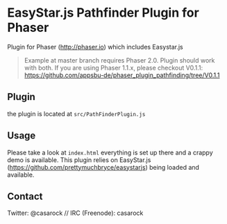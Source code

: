 EasyStar.js Pathfinder Plugin for Phaser
===========================================================

Plugin for Phaser (http://phaser.io) which includes Easystar.js

> Example at master branch requires Phaser 2.0. Plugin should work with both.
> If you are using Phaser 1.1.x, please checkout V0.1.1: https://github.com/appsbu-de/phaser_plugin_pathfinding/tree/V0.1.1

## Plugin

the plugin is located at `src/PathFinderPlugin.js`

## Usage

Please take a look at `index.html` everything is set up there and a crappy demo is available.
This plugin relies on EasyStar.js (https://github.com/prettymuchbryce/easystarjs) being loaded and
available.

## Contact
Twitter: @casarock //  IRC (Freenode): casarock
